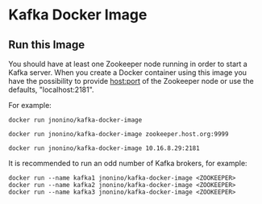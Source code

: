 # Kafka Docker Image

## Run this Image

You should have at least one Zookeeper node running in order to start a Kafka server. When you create a Docker container using this image you have the possibility to provide <host:port> of the Zookeeper node or use the defaults, "localhost:2181".

For example:  

    docker run jnonino/kafka-docker-image

    docker run jnonino/kafka-docker-image zookeeper.host.org:9999

    docker run jnonino/kafka-docker-image 10.16.8.29:2181

It is recommended to run an odd number of Kafka brokers, for example:  

    docker run --name kafka1 jnonino/kafka-docker-image <ZOOKEEPER>
    docker run --name kafka2 jnonino/kafka-docker-image <ZOOKEEPER>
    docker run --name kafka3 jnonino/kafka-docker-image <ZOOKEEPER>